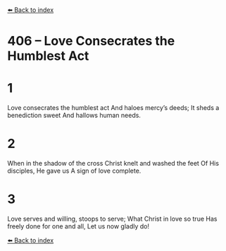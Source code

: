 [⬅️ Back to index](../README.md)

# 406 – Love Consecrates the Humblest Act


# 1
Love consecrates the humblest act
And haloes mercy’s deeds;
It sheds a benediction sweet
And hallows human needs.

# 2
When in the shadow of the cross
Christ knelt and washed the feet
Of His disciples, He gave us
A sign of love complete.

# 3
Love serves and willing, stoops to serve;
What Christ in love so true
Has freely done for one and all,
Let us now gladly do!

[⬅️ Back to index](../README.md)
